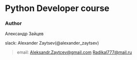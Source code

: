 # Python Developer course

### Author

Александр Зайцев

slack: Alexander Zaytsev(@alexander_zaytsev)

>email: <Aleksandr.Zaytcev@gmail.com>
>       <Radikal777@mail.ru>
